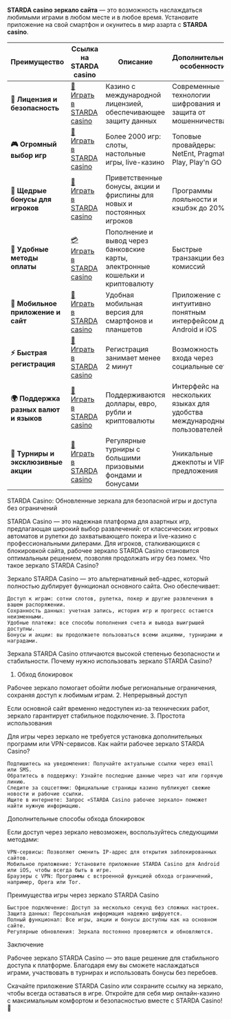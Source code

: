 

**STARDA casino зеркало сайта** — это возможность наслаждаться любимыми играми в любом месте и в любое время. Установите приложение на свой смартфон и окунитесь в мир азарта с **STARDA casino**.

| **Преимущество**                      | **Ссылка на STARDA casino**                    | **Описание**                                       | **Дополнительные особенности**                     |
|----------------------------------------|--------------------------------------------|--------------------------------------------------|--------------------------------------------------|
| **🎰 Лицензия и безопасность**         | [💎 Играть в STARDA casino](https://strd-irrs12.com/cd8be435f) | Казино с международной лицензией, обеспечивающее защиту данных | Современные технологии шифрования и защита от мошенничества |
| **🎮 Огромный выбор игр**              | [🎉 Играть в STARDA casino](https://strd-irrs12.com/cd8be435f) | Более 2000 игр: слоты, настольные игры, live-казино | Топовые провайдеры: NetEnt, Pragmatic Play, Play'n GO |
| **🎁 Щедрые бонусы для игроков**       | [🎯 Играть в STARDA casino](https://strd-irrs12.com/cd8be435f) | Приветственные бонусы, акции и фриспины для новых и постоянных игроков | Программы лояльности и кэшбэк до 20% |
| **💸 Удобные методы оплаты**           | [💳 Играть в STARDA casino](https://strd-irrs12.com/cd8be435f) | Пополнение и вывод через банковские карты, электронные кошельки и криптовалюту | Быстрые транзакции без комиссий |
| **📱 Мобильное приложение и сайт**     | [🚀 Играть в STARDA casino](https://strd-irrs12.com/cd8be435f) | Удобная мобильная версия для смартфонов и планшетов | Приложение с интуитивно понятным интерфейсом для Android и iOS |
| **⚡ Быстрая регистрация**             | [🔑 Играть в STARDA casino](https://strd-irrs12.com/cd8be435f) | Регистрация занимает менее 2 минут | Возможность входа через социальные сети |
| **🌍 Поддержка разных валют и языков** | [💸 Играть в STARDA casino](https://strd-irrs12.com/cd8be435f) | Поддерживаются доллары, евро, рубли и криптовалюты | Интерфейс на нескольких языках для удобства международных пользователей |
| **🏅 Турниры и эксклюзивные акции**    | [🎲 Играть в STARDA casino](https://strd-irrs12.com/cd8be435f) | Регулярные турниры с большими призовыми фондами и бонусами | Уникальные джекпоты и VIP-предложения |



STARDA Casino: Обновленные зеркала для безопасной игры и доступа без ограничений

STARDA Casino — это надежная платформа для азартных игр, предлагающая широкий выбор развлечений: от классических игровых автоматов и рулетки до захватывающего покера и live-казино с профессиональными дилерами. Для игроков, сталкивающихся с блокировкой сайта, рабочее зеркало STARDA Casino становится оптимальным решением, позволяя продолжать игру без помех.
Что такое зеркало STARDA Casino?

Зеркало STARDA Casino — это альтернативный веб-адрес, который полностью дублирует функционал основного сайта. Оно обеспечивает:

    Доступ к играм: сотни слотов, рулетка, покер и другие развлечения в вашем распоряжении.
    Сохранность данных: учетная запись, история игр и прогресс остаются неизменными.
    Удобные платежи: все способы пополнения счета и вывода выигрышей доступны.
    Бонусы и акции: вы продолжаете пользоваться всеми акциями, турнирами и наградами.

Зеркала STARDA Casino отличаются высокой степенью безопасности и стабильности.
Почему нужно использовать зеркало STARDA Casino?
1. Обход блокировок

Рабочее зеркало помогает обойти любые региональные ограничения, сохраняя доступ к любимым играм.
2. Непрерывный доступ

Если основной сайт временно недоступен из-за технических работ, зеркало гарантирует стабильное подключение.
3. Простота использования

Для игры через зеркало не требуется установка дополнительных программ или VPN-сервисов.
Как найти рабочее зеркало STARDA Casino?

    Подпишитесь на уведомления: Получайте актуальные ссылки через email или SMS.
    Обратитесь в поддержку: Узнайте последние данные через чат или горячую линию.
    Следите за соцсетями: Официальные страницы казино публикуют свежие новости и рабочие ссылки.
    Ищите в интернете: Запрос «STARDA Casino рабочее зеркало» поможет найти нужную информацию.

Дополнительные способы обхода блокировок

Если доступ через зеркало невозможен, воспользуйтесь следующими методами:

    VPN-сервисы: Позволяют сменить IP-адрес для открытия заблокированных сайтов.
    Мобильное приложение: Установите приложение STARDA Casino для Android или iOS, чтобы всегда быть в игре.
    Браузеры с VPN: Программы с встроенной функцией обхода ограничений, например, Opera или Tor.

Преимущества игры через зеркало STARDA Casino

    Быстрое подключение: Доступ за несколько секунд без сложных настроек.
    Защита данных: Персональная информация надежно шифруется.
    Полный функционал: Все игры, акции и бонусы доступны как на основном сайте.
    Регулярные обновления: Зеркала постоянно проверяются и обновляются.

Заключение

Рабочее зеркало STARDA Casino — это ваше решение для стабильного доступа к платформе. Благодаря ему вы сможете наслаждаться играми, участвовать в турнирах и использовать бонусы без перебоев.

Скачайте приложение STARDA Casino или сохраните ссылку на зеркало, чтобы всегда оставаться в игре. Откройте для себя мир онлайн-казино с максимальным комфортом и безопасностью вместе с STARDA Casino! 🎰

